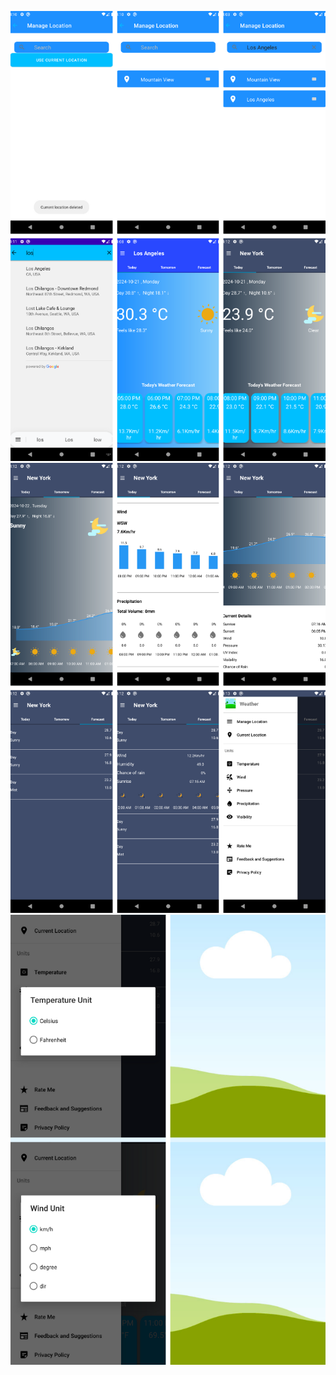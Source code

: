 



![image alt](https://github.com/SeethaIndiran/Weather-Forecast-App/blob/d3b6b7d62678340ca3f420abc93918b3ba13cbe8/1%5B1%5D.png)
![image alt](https://github.com/SeethaIndiran/Weather-Forecast-App/blob/2445c90040e00005f01b6ce4b08140cad5aee5ae/2%5B1%5D.png)
![image alt](https://github.com/SeethaIndiran/Weather-Forecast-App/blob/58d34960caf40cc39c06a3be027a9aa134fe0425/3%5B1%5D.png)
